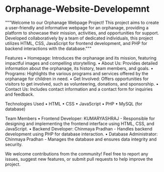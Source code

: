 # Orphanage-Website-Developemnt

"""Welcome to our Orphanage Webpage Project! This project aims to create a user-friendly and informative webpage for an orphanage, providing a platform to showcase their mission, activities, and opportunities for support. Developed collaboratively by a team of dedicated individuals, this project utilizes HTML, CSS, JavaScript for frontend development, and PHP for backend interactions with the database."""

Features
•	Homepage: Introduces the orphanage and its mission, featuring impactful images and compelling storytelling.
•	About Us: Provides detailed information about the orphanage, its history, team members, and goals.
•	Programs: Highlights the various programs and services offered by the orphanage for children in need.
•	Get Involved: Offers opportunities for visitors to get involved, such as volunteering, donations, and sponsorship.
•	Contact Us: Includes contact information and a contact form for inquiries and feedback.

Technologies Used
•	HTML
•	CSS
•	JavaScript
•	PHP
•	MySQL (for database)

Team Members
•	Frontend Developer: KUMARYASHRAJ - Responsible for designing and implementing the frontend interface using HTML, CSS, and JavaScript.
•	Backend Developer: Chinmaya Pradhan - Handles backend development using PHP for database interaction.
•	Database Administrator: Chinmaya Pradhan - Manages the database and ensures data integrity and security.


We welcome contributions from the community! Feel free to report any issues, suggest new features, or submit pull requests to help improve the project.


